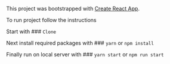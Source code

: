 This project was bootstrapped with [Create React App](https://github.com/facebook/create-react-app).

To run project follow the instructions

Start with ### `Clone` 

Next install required packages with ### `yarn` or `npm install`

Finally run on local server with ### `yarn start` or `npm run start`

